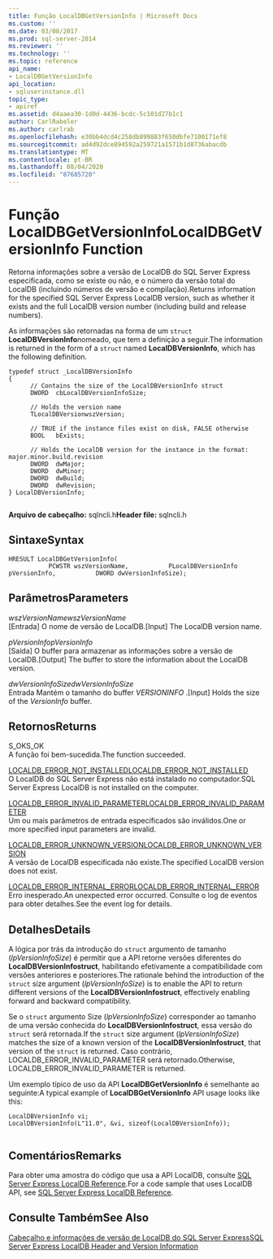 ```yaml
---
title: Função LocalDBGetVersionInfo | Microsoft Docs
ms.custom: ''
ms.date: 03/08/2017
ms.prod: sql-server-2014
ms.reviewer: ''
ms.technology: ''
ms.topic: reference
api_name:
- LocalDBGetVersionInfo
api_location:
- sqluserinstance.dll
topic_type:
- apiref
ms.assetid: d4aaea30-1d0d-4436-bcdc-5c101d27b1c1
author: CarlRabeler
ms.author: carlrab
ms.openlocfilehash: e30bb4dcd4c258db899883f650dbfe7100171ef8
ms.sourcegitcommit: ad4d92dce894592a259721a1571b1d8736abacdb
ms.translationtype: MT
ms.contentlocale: pt-BR
ms.lasthandoff: 08/04/2020
ms.locfileid: "87685720"
---
```

# <a name="localdbgetversioninfo-function"></a><span data-ttu-id="11d3b-102">Função LocalDBGetVersionInfo</span><span class="sxs-lookup"><span data-stu-id="11d3b-102">LocalDBGetVersionInfo Function</span></span>
  <span data-ttu-id="11d3b-103">Retorna informações sobre a versão de LocalDB do SQL Server Express especificada, como se existe ou não, e o número da versão total do LocalDB (incluindo números de versão e compilação).</span><span class="sxs-lookup"><span data-stu-id="11d3b-103">Returns information for the specified SQL Server Express LocalDB version, such as whether it exists and the full LocalDB version number (including build and release numbers).</span></span>  
  
 <span data-ttu-id="11d3b-104">As informações são retornadas na forma de um `struct` **LocalDBVersionInfo**nomeado, que tem a definição a seguir.</span><span class="sxs-lookup"><span data-stu-id="11d3b-104">The information is returned in the form of a `struct` named **LocalDBVersionInfo**, which has the following definition.</span></span>  
  
```  
typedef struct _LocalDBVersionInfo  
{  
      // Contains the size of the LocalDBVersionInfo struct  
      DWORD  cbLocalDBVersionInfoSize;  
  
      // Holds the version name  
      TLocalDBVersionwszVersion;  
  
      // TRUE if the instance files exist on disk, FALSE otherwise  
      BOOL   bExists;  
  
      // Holds the LocalDB version for the instance in the format: major.minor.build.revision  
      DWORD  dwMajor;  
      DWORD  dwMinor;  
      DWORD  dwBuild;  
      DWORD  dwRevision;  
} LocalDBVersionInfo;  
  
```  
  
 <span data-ttu-id="11d3b-105">**Arquivo de cabeçalho:** sqlncli.h</span><span class="sxs-lookup"><span data-stu-id="11d3b-105">**Header file:** sqlncli.h</span></span>  
  
## <a name="syntax"></a><span data-ttu-id="11d3b-106">Sintaxe</span><span class="sxs-lookup"><span data-stu-id="11d3b-106">Syntax</span></span>  
  
```  
HRESULT LocalDBGetVersionInfo(  
           PCWSTR wszVersionName,           PLocalDBVersionInfo pVersionInfo,           DWORD dwVersionInfoSize);  
```  
  
## <a name="parameters"></a><span data-ttu-id="11d3b-107">Parâmetros</span><span class="sxs-lookup"><span data-stu-id="11d3b-107">Parameters</span></span>  
 <span data-ttu-id="11d3b-108">*wszVersionName*</span><span class="sxs-lookup"><span data-stu-id="11d3b-108">*wszVersionName*</span></span>  
 <span data-ttu-id="11d3b-109">[Entrada] O nome de versão de LocalDB.</span><span class="sxs-lookup"><span data-stu-id="11d3b-109">[Input] The LocalDB version name.</span></span>  
  
 <span data-ttu-id="11d3b-110">*pVersionInfo*</span><span class="sxs-lookup"><span data-stu-id="11d3b-110">*pVersionInfo*</span></span>  
 <span data-ttu-id="11d3b-111">[Saída] O buffer para armazenar as informações sobre a versão de LocalDB.</span><span class="sxs-lookup"><span data-stu-id="11d3b-111">[Output] The buffer to store the information about the LocalDB version.</span></span>  
  
 <span data-ttu-id="11d3b-112">*dwVersionInfoSize*</span><span class="sxs-lookup"><span data-stu-id="11d3b-112">*dwVersionInfoSize*</span></span>  
 <span data-ttu-id="11d3b-113">Entrada Mantém o tamanho do buffer *VERSIONINFO* .</span><span class="sxs-lookup"><span data-stu-id="11d3b-113">[Input] Holds the size of the *VersionInfo* buffer.</span></span>  
  
## <a name="returns"></a><span data-ttu-id="11d3b-114">Retornos</span><span class="sxs-lookup"><span data-stu-id="11d3b-114">Returns</span></span>  
 <span data-ttu-id="11d3b-115">S_OK</span><span class="sxs-lookup"><span data-stu-id="11d3b-115">S_OK</span></span>  
 <span data-ttu-id="11d3b-116">A função foi bem-sucedida.</span><span class="sxs-lookup"><span data-stu-id="11d3b-116">The function succeeded.</span></span>  
  
 [<span data-ttu-id="11d3b-117">LOCALDB_ERROR_NOT_INSTALLED</span><span class="sxs-lookup"><span data-stu-id="11d3b-117">LOCALDB_ERROR_NOT_INSTALLED</span></span>](../express-localdb-error-messages/localdb-error-not-installed.md)  
 <span data-ttu-id="11d3b-118">O LocalDB do SQL Server Express não está instalado no computador.</span><span class="sxs-lookup"><span data-stu-id="11d3b-118">SQL Server Express LocalDB is not installed on the computer.</span></span>  
  
 [<span data-ttu-id="11d3b-119">LOCALDB_ERROR_INVALID_PARAMETER</span><span class="sxs-lookup"><span data-stu-id="11d3b-119">LOCALDB_ERROR_INVALID_PARAMETER</span></span>](../express-localdb-error-messages/localdb-error-invalid-parameter.md)  
 <span data-ttu-id="11d3b-120">Um ou mais parâmetros de entrada especificados são inválidos.</span><span class="sxs-lookup"><span data-stu-id="11d3b-120">One or more specified input parameters are invalid.</span></span>  
  
 [<span data-ttu-id="11d3b-121">LOCALDB_ERROR_UNKNOWN_VERSION</span><span class="sxs-lookup"><span data-stu-id="11d3b-121">LOCALDB_ERROR_UNKNOWN_VERSION</span></span>](../express-localdb-error-messages/localdb-error-unknown-version.md)  
 <span data-ttu-id="11d3b-122">A versão de LocalDB especificada não existe.</span><span class="sxs-lookup"><span data-stu-id="11d3b-122">The specified LocalDB version does not exist.</span></span>  
  
 [<span data-ttu-id="11d3b-123">LOCALDB_ERROR_INTERNAL_ERROR</span><span class="sxs-lookup"><span data-stu-id="11d3b-123">LOCALDB_ERROR_INTERNAL_ERROR</span></span>](../express-localdb-error-messages/localdb-error-internal-error.md)  
 <span data-ttu-id="11d3b-124">Erro inesperado.</span><span class="sxs-lookup"><span data-stu-id="11d3b-124">An unexpected error occurred.</span></span> <span data-ttu-id="11d3b-125">Consulte o log de eventos para obter detalhes.</span><span class="sxs-lookup"><span data-stu-id="11d3b-125">See the event log for details.</span></span>  
  
## <a name="details"></a><span data-ttu-id="11d3b-126">Detalhes</span><span class="sxs-lookup"><span data-stu-id="11d3b-126">Details</span></span>  
 <span data-ttu-id="11d3b-127">A lógica por trás da introdução do `struct` argumento de tamanho (*lpVersionInfoSize*) é permitir que a API retorne versões diferentes do **LocalDBVersionInfostruct**, habilitando efetivamente a compatibilidade com versões anteriores e posteriores.</span><span class="sxs-lookup"><span data-stu-id="11d3b-127">The rationale behind the introduction of the `struct` size argument (*lpVersionInfoSize*) is to enable the API to return different versions of the **LocalDBVersionInfostruct**, effectively enabling forward and backward compatibility.</span></span>  
  
 <span data-ttu-id="11d3b-128">Se o `struct` argumento Size (*lpVersionInfoSize*) corresponder ao tamanho de uma versão conhecida do **LocalDBVersionInfostruct**, essa versão do `struct` será retornada.</span><span class="sxs-lookup"><span data-stu-id="11d3b-128">If the `struct` size argument (*lpVersionInfoSize*) matches the size of a known version of the **LocalDBVersionInfostruct**, that version of the `struct` is returned.</span></span> <span data-ttu-id="11d3b-129">Caso contrário, LOCALDB_ERROR_INVALID_PARAMETER será retornado.</span><span class="sxs-lookup"><span data-stu-id="11d3b-129">Otherwise, LOCALDB_ERROR_INVALID_PARAMETER is returned.</span></span>  
  
 <span data-ttu-id="11d3b-130">Um exemplo típico de uso da API **LocalDBGetVersionInfo** é semelhante ao seguinte:</span><span class="sxs-lookup"><span data-stu-id="11d3b-130">A typical example of **LocalDBGetVersionInfo** API usage looks like this:</span></span>  
  
```  
LocalDBVersionInfo vi;  
LocalDBVersionInfo(L"11.0", &vi, sizeof(LocalDBVersionInfo));  
  
```  
  
## <a name="remarks"></a><span data-ttu-id="11d3b-131">Comentários</span><span class="sxs-lookup"><span data-stu-id="11d3b-131">Remarks</span></span>  
 <span data-ttu-id="11d3b-132">Para obter uma amostra do código que usa a API LocalDB, consulte [SQL Server Express LocalDB Reference](../sql-server-express-localdb-reference.md).</span><span class="sxs-lookup"><span data-stu-id="11d3b-132">For a code sample that uses LocalDB API, see [SQL Server Express LocalDB Reference](../sql-server-express-localdb-reference.md).</span></span>  
  
## <a name="see-also"></a><span data-ttu-id="11d3b-133">Consulte Também</span><span class="sxs-lookup"><span data-stu-id="11d3b-133">See Also</span></span>  
 [<span data-ttu-id="11d3b-134">Cabeçalho e informações de versão de LocalDB do SQL Server Express</span><span class="sxs-lookup"><span data-stu-id="11d3b-134">SQL Server Express LocalDB Header and Version Information</span></span>](sql-server-express-localdb-header-and-version-information.md)  
  
  
